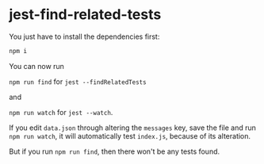 # jest-find-related-tests

You just have to install the dependencies first:

```sh
npm i
```

You can now run

`npm run find` for `jest --findRelatedTests`

and

`npm run watch` for `jest --watch`.

If you edit `data.json` through altering the `messages` key, save the file and run `npm run watch`, it will automatically test `index.js`, because of its alteration.

But if you run `npm run find`, then there won't be any tests found.

